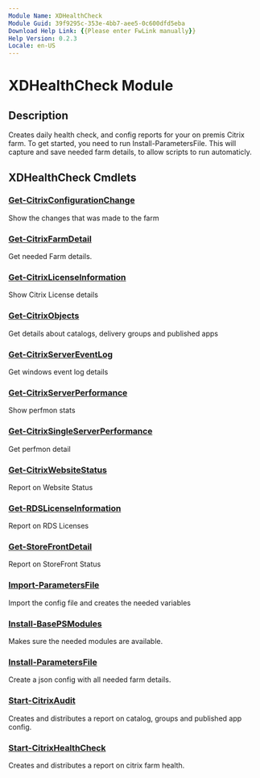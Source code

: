 ```yaml
---
Module Name: XDHealthCheck
Module Guid: 39f9295c-353e-4bb7-aee5-0c600dfd5eba
Download Help Link: {{Please enter FwLink manually}}
Help Version: 0.2.3
Locale: en-US
---
```


# XDHealthCheck Module

## Description
Creates daily health check, and config reports for your on premis Citrix farm.
To get started, you need to run Install-ParametersFile. 
This will capture and save needed farm details, to allow scripts to run automaticly. 

## XDHealthCheck Cmdlets

### [Get-CitrixConfigurationChange](Get-CitrixConfigurationChange.md)

Show the changes that was made to the farm

### [Get-CitrixFarmDetail](Get-CitrixFarmDetail.md)
Get needed Farm details.

### [Get-CitrixLicenseInformation](Get-CitrixLicenseInformation.md)
Show Citrix License details

### [Get-CitrixObjects](Get-CitrixObjects.md)
Get details about catalogs, delivery groups and published apps

### [Get-CitrixServerEventLog](Get-CitrixServerEventLog.md)
Get windows event log details

### [Get-CitrixServerPerformance](Get-CitrixServerPerformance.md)
Show perfmon stats

### [Get-CitrixSingleServerPerformance](Get-CitrixSingleServerPerformance.md)
Get perfmon detail

### [Get-CitrixWebsiteStatus](Get-CitrixWebsiteStatus.md)
Report on Website Status

### [Get-RDSLicenseInformation](Get-RDSLicenseInformation.md)
Report on RDS Licenses

### [Get-StoreFrontDetail](Get-StoreFrontDetail.md)
Report on StoreFront Status

### [Import-ParametersFile](Import-ParametersFile.md)
Import the config file and creates the needed variables

### [Install-BasePSModules](Install-BasePSModules.md)
Makes sure the needed modules are available.

### [Install-ParametersFile](Install-ParametersFile.md)
Create a json config with all needed farm details.

### [Start-CitrixAudit](Start-CitrixAudit.md)
Creates and distributes  a report on catalog, groups and published app config.

### [Start-CitrixHealthCheck](Start-CitrixHealthCheck.md)
Creates and distributes  a report on citrix farm health.

